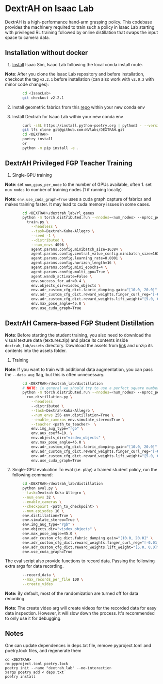 # DextrAH on Isaac Lab

DextrAH is a high-performance hand-arm grasping policy. This codebase provides the machinery required to train such a policy in Isaac Lab starting with privileged RL training followed by online distillation that swaps the input space to camera data.

## Installation without docker
1. [Install](https://isaac-sim.github.io/IsaacLab/main/source/setup/installation/pip_installation.html) Isaac Sim, Isaac Lab following the local conda install route.

**Note**: After you clone the Isaac Lab repository and before installation, checkout the tag `v2.2.1` before installation (can also work with `v2.0.2` with minor code changes):
```bash
        cd <IsaacLab>
        git checkout v2.2.1
```
2. Install geometric fabrics from this [repo](https://github.com/NVlabs/FABRICS) within your new conda env

3. Install Dextrah for Isaac Lab within your new conda env
```bash
        curl -sSL https://install.python-poetry.org | python3 - --version 1.8.3
        git lfs clone git@github.com:NVlabs/DEXTRAH.git
        cd <DEXTRAH>
        poetry install
        or
        python -m pip install -e .
```

## DextrAH Privileged FGP Teacher Training
1. Single-GPU training

**Note**: set `num_gpus_per_node` to the number of GPUs available, often 1. set `num_nodes` to number of training nodes (1 if running locally)

**Note**: `env.use_cuda_graph=True` uses a cuda graph capture of fabrics and makes training faster. It may lead to cuda memory issues in some cases.
```bash
        cd <DEXTRAH>/dextrah_lab/rl_games
        python -m torch.distributed.run --nnodes=<num_nodes> --nproc_per_node=<num_gpus_per_node>\
          train.py \
            --headless \
            --task=Dextrah-Kuka-Allegro \
            --seed -1 \
            --distributed \
            --num_envs 4096 \
            agent.params.config.minibatch_size=16384 \
            agent.params.config.central_value_config.minibatch_size=16384 \
            agent.params.config.learning_rate=0.0001 \
            agent.params.config.horizon_length=16 \
            agent.params.config.mini_epochs=4 \
            agent.params.config.multi_gpu=True \
            agent.wandb_activate=False \
            env.success_for_adr=0.4 \
            env.objects_dir=visdex_objects \
            env.adr_custom_cfg_dict.fabric_damping.gain="[10.0, 20.0]" \
            env.adr_custom_cfg_dict.reward_weights.finger_curl_reg="[-0.01, -0.01]" \
            env.adr_custom_cfg_dict.reward_weights.lift_weight="[5.0, 0.0]" \
            env.max_pose_angle=45.0 \
            env.use_cuda_graph=True
```
## DextrAH Camera-based FGP Student Distillation
**Note**: Before starting the student training, you also need to download the visual texture data (textures.zip) and place its contents inside `dextrah_lab/assets` directory. Download the assets from [link](https://huggingface.co/datasets/nvidia/dextrah_textures/blob/main/textures.zip) and unzip its contents into the assets folder.

1. Training

**Note**: If you want to train with additional data augmentation, you can pass the `--data_aug` flag, but this is often unnecessary.
```bash
        cd <DEXTRAH>/dextrah_lab/distillation
        # NOTE: in general we should try to use a perfect square number of tiles
        python -m torch.distributed.run --nnodes=<num_nodes> --nproc_per_node=<num_gpus_per_node> \
          run_distillation.py \
            --headless
            --distributed \
            --task=Dextrah-Kuka-Allegro \
            --num_envs 256 env.distillation=True \
            --enable_cameras env.simulate_stereo=True \
            --teacher <path_to_teacher>  \
            env.img_aug_type="rgb" \
            env.aux_coeff=10. \
            env.objects_dir="visdex_objects" \
            env.max_pose_angle=45.0 \
            env.adr_custom_cfg_dict.fabric_damping.gain="[10.0, 20.0]" \
            env.adr_custom_cfg_dict.reward_weights.finger_curl_reg="[-0.01, -0.01]" \
            env.adr_custom_cfg_dict.reward_weights.lift_weight="[5.0, 0.0]" \
            env.use_cuda_graph=True
```

2. Single-GPU evaluation
To eval (i.e. play) a trained student policy, run the following command:
```bash
        cd <DEXTRAH>/dextrah_lab/distillation
        python eval.py \
        --task=Dextrah-Kuka-Allegro \
        --num_envs 32 \
        --enable_cameras \
        --checkpoint <path_to_checkpoint> \
        --num_episodes 10 \
        env.distillation=True \
        env.simulate_stereo=True \
        env.img_aug_type="rgb" \
        env.objects_dir="visdex_objects" \
        env.max_pose_angle=45.0 \
        env.adr_custom_cfg_dict.fabric_damping.gain="[10.0, 20.0]" \
        env.adr_custom_cfg_dict.reward_weights.finger_curl_reg="[-0.01, -0.01]" \
        env.adr_custom_cfg_dict.reward_weights.lift_weight="[5.0, 0.0]" \
        env.use_cuda_graph=True
```

The eval script also provide functions to record data. Passing the following
extra args for data recording.
```bash
        --record_data \
        --max_records_per_file 100 \
        --create_video
```
**Note:** By default, most of the randomization are turned off for data recording.

**Note:** The create video arg will create videos for the recorded data for easy data inspection.
However, it will slow down the process. It's recommended to only use it for debugging.

## Notes
One can update dependences in deps.txt file, remove pyproject.toml and poetry.lock files, and regenerate them

    cd <DEXTRAH>
    rm pyproject.toml poetry.lock
    poetry init --name "dextrah_lab" --no-interaction
    xargs poetry add < deps.txt
    poetry install
